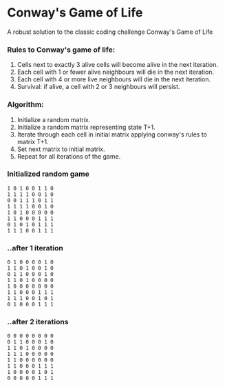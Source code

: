 # Conway's Game of Life
A robust solution to the classic coding challenge Conway's Game of Life


### Rules to Conway's game of life:

1. Cells next to exactly 3 alive cells will become alive in the next iteration.
2. Each cell with 1 or fewer alive neighbours will die in the next iteration.
3. Each cell with 4 or more live neighbours will die in the next iteration.
4. Survival: if alive, a cell with 2 or 3 neighbours will persist.
    
### Algorithm:

1. Initialize a random matrix.
2. Initialize a random matrix representing state T+1.
3. Iterate through each cell in initial matrix applying conway's rules to matrix T+1.
4. Set next matrix to initial matrix.
5. Repeat for all iterations of the game.    

### Initialized random game
```
1 0 1 0 0 1 1 0
1 1 1 1 0 0 1 0
0 0 1 1 1 0 1 1
1 1 1 1 0 0 1 0
1 0 1 0 0 0 0 0
1 1 0 0 0 1 1 1
0 1 0 1 0 1 1 1
1 1 1 0 0 1 1 1
```

### ..after 1 iteration
```
0 1 0 0 0 0 1 0
1 1 0 1 0 0 1 0
0 1 1 0 0 0 1 0
1 1 0 1 0 0 0 0
1 0 0 0 0 0 0 0
1 1 0 0 0 1 1 1
1 1 1 0 0 1 0 1
0 1 0 0 0 1 1 1
```

### ..after 2 iterations
```
0 0 0 0 0 0 0 0
0 1 1 0 0 0 1 0
1 1 0 1 0 0 0 0
1 1 1 0 0 0 0 0
1 1 0 0 0 0 0 0
1 1 0 0 0 1 1 1
1 0 0 0 0 1 0 1
0 0 0 0 0 1 1 1
```